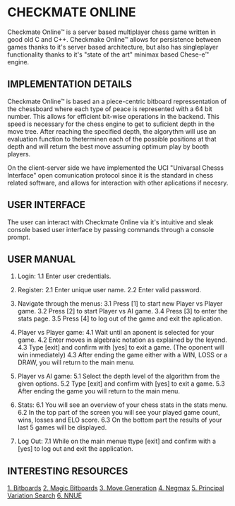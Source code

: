 # CHECKMATE ONLINE

Checkmate Online™ is a server based multiplayer chess game written in good old C and C++.
Checkmake Online™ allows for persistence between games thanks to it's server based
architecture, but also has singleplayer functionality thanks to it's "state of the art"
minimax based Chese-e™ engine.

## IMPLEMENTATION DETAILS

Checkmate Online™ is based an a piece-centric bitboard repressentation of the chessboard 
where each type of peace is represented with a 64 bit number. This allows for efficient bit-wise
operations in the backend. This speed is necessary for the chess engine to get to suficient
depth in the move tree. After reaching the specified depth, the algorythm will use an evaluation
function to theterminen each of the possible positions at that depth and will return the best
move assuming optimum play by booth players.

On the client-server side we have implemented the UCI "Univarsal Chesss Interface" open
comunication protocol since it is the standard in chess related software, and allows
for interaction with other aplications if necesry.

## USER INTERFACE

The user can interact with Checkmate Online via it's intuitive and sleak console based user
interface by passing commands through a console prompt.

## USER MANUAL

1. Login:
    1.1 Enter user credentials.

2. Register:
    2.1 Enter unique user name.
    2.2 Enter valid password.

3. Navigate through the menus:
    3.1 Press [1] to start new Player vs Player game.
    3.2 Press [2] to start Player vs AI game.
    3.4 Press [3] to enter the stats page.
    3.5 Press [4] to log out of the game and exit the aplication.

4. Player vs Player game:
    4.1 Wait until an aponent is selected for your game.
    4.2 Enter moves in algebraic notation as explained by the leyend.
    4.3 Type [exit] and confirm with [yes] to exit a game. (The oponent will win inmediately)
    4.3 After ending the game either with a WIN, LOSS or a DRAW, you will return to the main menu.

5. Player vs AI game:
    5.1 Select the depth level of the algorithm from the given options.
    5.2 Type [exit] and confirm with [yes] to exit a game.
    5.3 After ending the game you will return to the main menu.

6. Stats:
    6.1 You will see an overview of your chess stats in the stats menu.
    6.2 In the top part of the screen you will see your played game count, wins, losses and ELO score.
    6.3 On the bottom part the results of your last 5 games will be displayed.

7. Log Out:
    7.1 While on the main menue ttype [exit] and confirm with a [yes] to log out and exit the application.

## INTERESTING RESOURCES

[1. Bitboards](https://www.chessprogramming.org/Bitboards)
[2. Magic Bitboards](https://www.chessprogramming.org/Magic_Bitboards)
[3. Move Generation](https://www.chessprogramming.org/Move_Generation#Staged_move_generation)
[4. Negmax](https://www.chessprogramming.org/Negamax)
[5. Principal Variation Search](https://www.chessprogramming.org/Principal_Variation_Search)
[6. NNUE](https://www.chessprogramming.org/NNUE)


